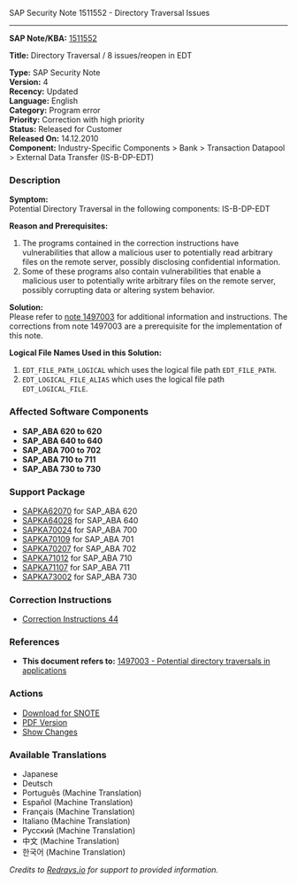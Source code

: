 SAP Security Note 1511552 - Directory Traversal Issues

---

**SAP Note/KBA:** [1511552](https://me.sap.com/notes/0001511552)

**Title:** Directory Traversal / 8 issues/reopen in EDT

**Type:** SAP Security Note  
**Version:** 4  
**Recency:** Updated  
**Language:** English  
**Category:** Program error  
**Priority:** Correction with high priority  
**Status:** Released for Customer  
**Released On:** 14.12.2010  
**Component:** Industry-Specific Components > Bank > Transaction Datapool > External Data Transfer (IS-B-DP-EDT)

### Description

**Symptom:**  
Potential Directory Traversal in the following components: IS-B-DP-EDT

**Reason and Prerequisites:**  
1. The programs contained in the correction instructions have vulnerabilities that allow a malicious user to potentially read arbitrary files on the remote server, possibly disclosing confidential information.  
2. Some of these programs also contain vulnerabilities that enable a malicious user to potentially write arbitrary files on the remote server, possibly corrupting data or altering system behavior.

**Solution:**  
Please refer to [note 1497003](https://me.sap.com/notes/1497003) for additional information and instructions. The corrections from note 1497003 are a prerequisite for the implementation of this note.

**Logical File Names Used in this Solution:**
1. `EDT_FILE_PATH_LOGICAL` which uses the logical file path `EDT_FILE_PATH`.  
2. `EDT_LOGICAL_FILE_ALIAS` which uses the logical file path `EDT_LOGICAL_FILE`.

### Affected Software Components

- **SAP_ABA 620 to 620**
- **SAP_ABA 640 to 640**
- **SAP_ABA 700 to 702**
- **SAP_ABA 710 to 711**
- **SAP_ABA 730 to 730**

### Support Package

- [SAPKA62070](https://me.sap.com/supportpackage/SAPKA62070) for SAP_ABA 620  
- [SAPKA64028](https://me.sap.com/supportpackage/SAPKA64028) for SAP_ABA 640  
- [SAPKA70024](https://me.sap.com/supportpackage/SAPKA70024) for SAP_ABA 700  
- [SAPKA70109](https://me.sap.com/supportpackage/SAPKA70109) for SAP_ABA 701  
- [SAPKA70207](https://me.sap.com/supportpackage/SAPKA70207) for SAP_ABA 702  
- [SAPKA71012](https://me.sap.com/supportpackage/SAPKA71012) for SAP_ABA 710  
- [SAPKA71107](https://me.sap.com/supportpackage/SAPKA71107) for SAP_ABA 711  
- [SAPKA73002](https://me.sap.com/supportpackage/SAPKA73002) for SAP_ABA 730  

### Correction Instructions

- [Correction Instructions 44](https://me.sap.com/corrins/0001511552/44)

### References

- **This document refers to:** [1497003 - Potential directory traversals in applications](https://me.sap.com/notes/1497003)

### Actions

- [Download for SNOTE](https://notesdownloads.sap.com/note/0040000008957602017)
- [PDF Version](https://userapps.support.sap.com/sap/support/sfm/notes/print/0001511552?language=en-US&token=20F226B25A8D1FF34259780C0FA05FD3)
- [Show Changes](https://me.sap.com/notesLatestChanges/0001511552/E/diff)

### Available Translations

- Japanese  
- Deutsch  
- Português (Machine Translation)  
- Español (Machine Translation)  
- Français (Machine Translation)  
- Italiano (Machine Translation)  
- Русский (Machine Translation)  
- 中文 (Machine Translation)  
- 한국어 (Machine Translation)  

*Credits to [Redrays.io](https://redrays.io) for support to provided information.*